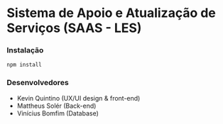 # Sistema de Apoio e Atualização de Serviços (SAAS - LES)

### Instalação
`npm install`

### Desenvolvedores
- Kevin Quintino (UX/UI design & front-end)
- Mattheus Solér (Back-end)
- Vinícius Bomfim (Database)

